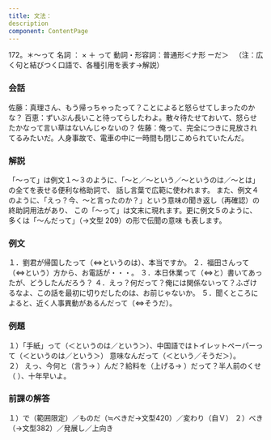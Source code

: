 ```yaml
---
title: 文法：
description
component: ContentPage
---
```



172。＊～って
名詞 ： × ＋ って
動詞・形容詞：普通形＜ナ形 ーだ＞  
（注：広く句と結びつく口語で、各種引用を表す→解説）
### 会話
佐藤：真理さん、もう帰っちゃったって？ことによると怒らせてしまったのかな？ 百恵：ずいぶん長いこと待ってらしたわよ。散々待たせておいて、怒らせたかなって言い草はないんじゃないの？ 佐藤：俺って、完全につきに見放されてるみたいだ。人身事故で、電車の中に一時間も閉じこめられていたんだ。
### 解説
「～って」は例文１～３のように、「～と／～という／～というのは／～とは」の全てを表せる便利な格助詞で、 話し言葉で広範に使われます。
また、例文４のように、「えっ？今、～と言ったのか？」という意味の聞き返し（再確認）の終助詞用法があり、 この「～って」は文末に現れます。更に例文５のように、多くは「～んだって」（→文型 209）の形で伝聞の意味 も表します。
### 例文
１．劉君が帰国したって（⇔というのは）、本当ですか。
２．福田さんって（⇔という）方から、お電話が・・・。
３．本日休業って（⇔と）書いてあったが、どうしたんだろう？
４．えっ？何だって？俺には関係ないって？ふざけるなよ、この話を最初に切りだしたのは、お前じゃないか。
５．聞くところによると、近く人事異動があるんだって（⇔そうだ）。
### 例題
１）「手紙」って（＜というのは／という＞）、中国語ではトイレットペーパーって（＜というのは／という＞）
意味なんだって（＜という／そうだ＞）。    
２） えっ、今何と（言う→ ）んだ？給料を（上げる→ ）だって？半人前のくせ（ ）、十年早いよ。
### 前課の解答
１）で（範囲限定）／ものだ（≒べきだ→文型420）／変わり（自Ｖ）
２）べき（→文型382）／発展し／上向き
